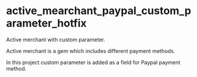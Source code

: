 active_mearchant_paypal_custom_parameter_hotfix
===============================================

Active merchant with custom parameter.

Active merchant is a gem which includes different payment methods.

In this project custom parameter is added as a field for Paypal payment method.
